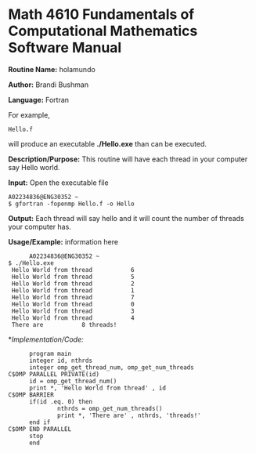 # Math 4610 Fundamentals of Computational Mathematics Software Manual 

**Routine Name:**           holamundo

**Author:** Brandi Bushman 

**Language:** Fortran
 
For example,

    Hello.f

will produce an executable **./Hello.exe** than can be executed.

**Description/Purpose:** This routine will have each thread in your computer say Hello world.   

**Input:** Open the executable file 
~~~
A02234836@ENG30352 ~
$ gfortran -fopenmp Hello.f -o Hello

~~~

**Output:** Each thread will say hello and it will count the number of threads your computer has.  

**Usage/Example:** information here
~~~
      A02234836@ENG30352 ~
$ ./Hello.exe
 Hello World from thread           6
 Hello World from thread           5
 Hello World from thread           2
 Hello World from thread           1
 Hello World from thread           7
 Hello World from thread           0
 Hello World from thread           3
 Hello World from thread           4
 There are           8 threads!
~~~
      
**Implementation/Code:*
~~~
      program main
      integer id, nthrds
      integer omp_get_thread_num, omp_get_num_threads
C$OMP PARALLEL PRIVATE(id)
      id = omp_get_thread_num()
      print *, 'Hello World from thread' , id
C$OMP BARRIER
      if(id .eq. 0) then
              nthrds = omp_get_num_threads()
              print *, 'There are' , nthrds, 'threads!'
      end if
C$OMP END PARALLEL
      stop
      end
~~~
